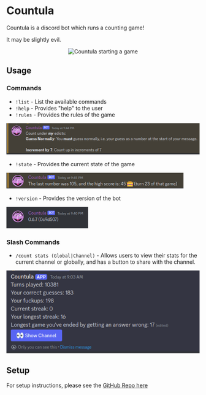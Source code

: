 # Countula

Countula is a discord bot which runs a counting game!

It may be slightly evil.

<p align="center">
  <img src="https://github.com/Zaptross/countula/assets/26305909/2a427bb9-83fc-48b6-be3b-1a4696162ed9" alt="Countula starting a game" />
</p>

## Usage

### Commands

-   `!list` - List the available commands
-   `!help` - Provides "help" to the user
-   `!rules` - Provides the rules of the game

![Rules command output](readme-assets/rules-image.png)

-   `!state` - Provides the current state of the game

![State command output](readme-assets/state-image.png)

-   `!version` - Provides the version of the bot

![Version command output](readme-assets/version-image.png)

### Slash Commands

-   `/count stats (Global|Channel)` - Allows users to view their stats for the current channel or globally, and has a button to share with the channel.

![Stats slash command output](readme-assets/stats-image.png)

## Setup

For setup instructions, please see the [GitHub Repo here](https://github.com/Zaptross/countula)
